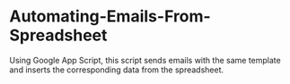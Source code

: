 # Automating-Emails-From-Spreadsheet
Using Google App Script, this script sends emails with the same template and inserts the corresponding data from the spreadsheet.
